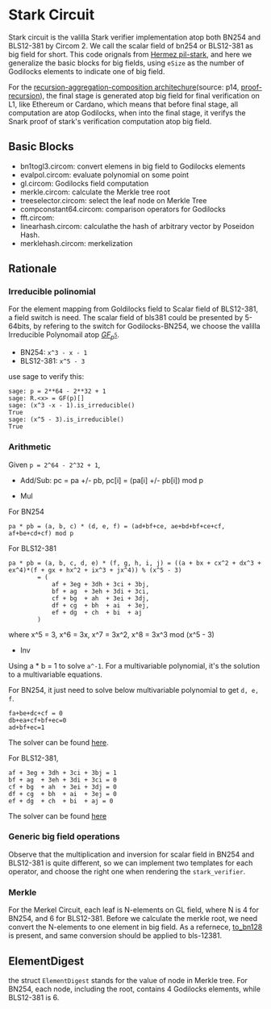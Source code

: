 # Stark Circuit

Stark circuit is the valilla Stark verifier implementation atop both BN254 and BLS12-381 by Circom 2. We call the scalar field of bn254 or BLS12-381 as big field for short.
This code orignals from [Hermez pil-stark](https://github.com/0xPolygonHermez/pil-stark), and here we generalize the basic blocks for big fields, using `eSize` as the number of Godilocks elements to indicate one of big field.


For the [recursion-aggregation-composition architechure](../docs/recursion-aggregation-composition.png)(source: p14, [proof-recursion](https://github.com/0xPolygonHermez/zkevm-techdocs/blob/main/proof-recursion/v.1.1/proof-recursion.pdf)), the final stage is generated atop big field for final verification on L1, like Ethereum or Cardano, which means that before final stage, all computation are atop Godilocks, when into the final stage, it verifys the Snark proof of stark's verification computation atop big field.

## Basic Blocks

* bn1togl3.circom: convert elemens in big field to Godilocks elements
* evalpol.circom: evaluate polynomial on some point
* gl.circom: Godilocks field computation
* merkle.circom: calculate the Merkle tree root
* treeselector.circom: select the leaf node on Merkle Tree
* compconstant64.circom: comparison operators for Godilocks
* fft.circom:
* linearhash.circom: calculathe the hash of arbitrary vector by Poseidon Hash.
* merklehash.circom: merkelization

## Rationale

### Irreducible polinomial

For the element mapping from Goldilocks field to Scalar field of BLS12-381, a field switch is need.
The scalar field of bls381 could be presented by 5-64bits, by refering to the switch for Godilocks-BN254, we choose the valilla Irreducible Polynomail atop [$GF_{p^5}$](https://github.com/pornin/ecgfp5).

* BN254: `x^3 - x - 1`
* BLS12-381: `x^5 - 3`

use sage to verify this:

```
sage: p = 2**64 - 2**32 + 1
sage: R.<x> = GF(p)[]
sage: (x^3 -x - 1).is_irreducible()
True
sage: (x^5 - 3).is_irreducible()
True
```

### Arithmetic

Given `p = 2^64 - 2^32 + 1`,

* Add/Sub: pc = pa +/- pb, pc[i] = (pa[i] +/- pb[i]) mod p

* Mul

For BN254

```
pa * pb = (a, b, c) * (d, e, f) = (ad+bf+ce, ae+bd+bf+ce+cf, af+be+cd+cf) mod p
```

For BLS12-381


```
pa * pb = (a, b, c, d, e) * (f, g, h, i, j) = ((a + bx + cx^2 + dx^3 + ex^4)*(f + gx + hx^2 + ix^3 + jx^4)) % (x^5 - 3)
        = (
            af + 3eg + 3dh + 3ci + 3bj,
            bf + ag  + 3eh + 3di + 3ci,
            cf + bg  + ah  + 3ei + 3dj,
            df + cg  + bh  + ai  + 3ej,
            ef + dg  + ch  + bi  + aj
        )
```

where x^5 = 3, x^6 = 3x, x^7 = 3x^2, x^8 = 3x^3 mod (x^5 - 3)

* Inv

Using a * b = 1 to solve `a^-1`. For a multivariable polynomial, it's the solution to a multivariable equations.

For BN254, it just need to solve below multivariable polynomial to get `d, e, f`.

```
fa+be+dc+cf = 0
db+ea+cf+bf+ec=0
ad+bf+ec=1
```

The solver can be found [here](https://www.polymathlove.com/polymonials/midpoint-of-a-line/symbolic-equation-solving.html#c=solve_algstepsequationsolvesystem&v247=d%252Ce%252Cf&v248=3&v249=f*a%2Bb*e%2Bd*c%2B%2520c*f%2520%253D%25200&v250=d*b%2Be*a%2Bc*f%2Bb*f%2Be*c%253D0&v251=a*d%2Bb*f%2Be*c%253D1).

For BLS12-381,

```
af + 3eg + 3dh + 3ci + 3bj = 1
bf + ag  + 3eh + 3di + 3ci = 0
cf + bg  + ah  + 3ei + 3dj = 0
df + cg  + bh  + ai  + 3ej = 0
ef + dg  + ch  + bi  + aj = 0
```

The solver can be found [here](https://www.polymathlove.com/polymonials/midpoint-of-a-line/symbolic-equation-solving.html#c=solve_algstepsequationsolvesystem&v247=f%252Cg%252Ch%252Ci%252Cj&v248=5&v249=af%2520%2B%25203eg%2520%2B%25203dh%2520%2B%25203ci%2520%2B%25203bj%2520%253D%25201&v250=bf%2520%2B%2520ag%2520%2520%2B%25203eh%2520%2B%25203di%2520%2B%25203ci%2520%253D%25200&v251=cf%2520%2B%2520bg%2520%2520%2B%2520ah%2520%2520%2B%25203ei%2520%2B%25203dj%2520%253D%25200&v252=df%2520%2B%2520cg%2520%2520%2B%2520bh%2520%2520%2B%2520ai%2520%2520%2B%25203ej%2520%253D%25200&v253=ef%2520%2B%2520dg%2520%2520%2B%2520ch%2520%2520%2B%2520bi%2520%2520%2B%2520aj%2520%253D%25200)

### Generic big field operations

Observe that the multiplication and inversion for scalar field in BN254 and BLS12-381 is quite different, so we can implement two templates for each operator, and choose the right one when rendering the `stark_verifier`.

### Merkle

For the Merkel Circuit, each leaf is N-elements on GL field, where N is 4 for BN254, and 6 for BLS12-381. Before we calculate the merkle root, we need convert the N-elements to one element in big field.
As a refernece, [to\_bn128](https://github.com/0xEigenLabs/eigen-zkvm/blob/main/starky/src/digest.rs#L73) is present, and same conversion should be applied to bls-12381.

## ElementDigest

the struct `ElementDigest` stands for the value of node in Merkle tree. For BN254, each node, including the root, contains 4 Godilocks elements, while BLS12-381 is 6.
